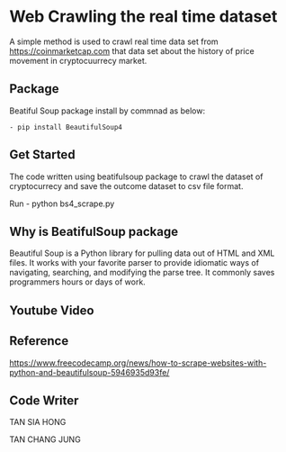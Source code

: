 # Web Crawling the real time dataset
A simple method is used to crawl real time data set from https://coinmarketcap.com that data
set about the history of price movement in cryptocuurrecy market. 

## Package
Beatiful Soup package install by commnad as below:

	- pip install BeautifulSoup4

## Get Started
The code written using beatifulsoup package to crawl the dataset of cryptocurrecy and save the outcome dataset to csv file format.
	
Run   		- python bs4_scrape.py
	
## Why is BeatifulSoup package
Beautiful Soup is a Python library for pulling data out of HTML and XML files. It works with your favorite parser to provide idiomatic ways of navigating, searching, and modifying the parse tree. It commonly saves programmers hours or days of work.

## Youtube Video

## Reference
https://www.freecodecamp.org/news/how-to-scrape-websites-with-python-and-beautifulsoup-5946935d93fe/

## Code Writer
TAN SIA HONG

TAN CHANG JUNG
